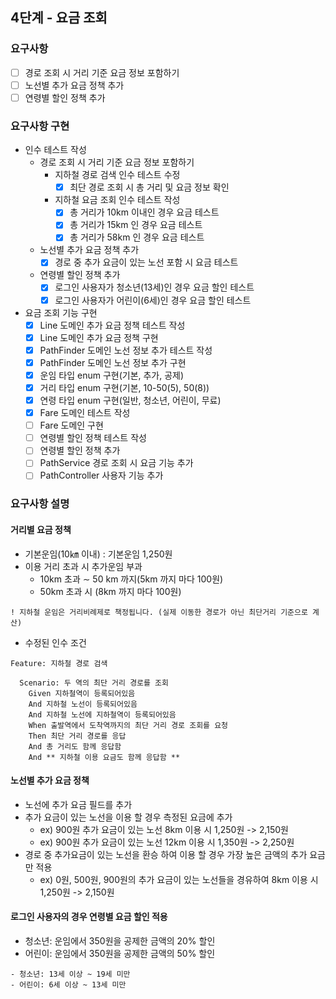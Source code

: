 ## 4단계 - 요금 조회

### 요구사항
- [ ] 경로 조회 시 거리 기준 요금 정보 포함하기
- [ ] 노선별 추가 요금 정책 추가
- [ ] 연령별 할인 정책 추가

### 요구사항 구현
- 인수 테스트 작성
  - 경로 조회 시 거리 기준 요금 정보 포함하기
    - 지하철 경로 검색 인수 테스트 수정
      - [x] 최단 경로 조회 시 총 거리 및 요금 정보 확인
    - 지하철 요금 조회 인수 테스트 작성
      - [x] 총 거리가 10km 이내인 경우 요금 테스트
      - [x] 총 거리가 15km 인 경우 요금 테스트
      - [x] 총 거리가 58km 인 경우 요금 테스트
  - 노선별 추가 요금 정책 추가
    - [x] 경로 중 추가 요금이 있는 노선 포함 시 요금 테스트
  - 연령별 할인 정책 추가
    - [x] 로그인 사용자가 청소년(13세)인 경우 요금 할인 테스트
    - [x] 로그인 사용자가 어린이(6세)인 경우 요금 할인 테스트
- 요금 조회 기능 구현
  - [x] Line 도메인 추가 요금 정책 테스트 작성
  - [x] Line 도메인 추가 요금 정책 구현
  - [x] PathFinder 도메인 노선 정보 추가 테스트 작성
  - [x] PathFinder 도메인 노선 정보 추가 구현
  - [x] 운임 타입 enum 구현(기본, 추가, 공제)
  - [x] 거리 타입 enum 구현(기본, 10-50(5), 50(8))
  - [x] 연령 타입 enum 구현(일반, 청소년, 어린이, 무료)
  - [x] Fare 도메인 테스트 작성
  - [ ] Fare 도메인 구현
  - [ ] 연령별 할인 정책 테스트 작성
  - [ ] 연령별 할인 정책 추가
  - [ ] PathService 경로 조회 시 요금 기능 추가
  - [ ] PathController 사용자 기능 추가

### 요구사항 설명
#### 거리별 요금 정책
* 기본운임(10㎞ 이내) : 기본운임 1,250원
* 이용 거리 초과 시 추가운임 부과
  * 10km 초과 ∼ 50 km 까지(5km 까지 마다 100원)
  * 50km 초과 시 (8km 까지 마다 100원)
```
! 지하철 운임은 거리비례제로 책정됩니다. (실제 이동한 경로가 아닌 최단거리 기준으로 계산)
```
* 수정된 인수 조건
```
Feature: 지하철 경로 검색

  Scenario: 두 역의 최단 거리 경로를 조회
    Given 지하철역이 등록되어있음
    And 지하철 노선이 등록되어있음
    And 지하철 노선에 지하철역이 등록되어있음
    When 출발역에서 도착역까지의 최단 거리 경로 조회를 요청
    Then 최단 거리 경로를 응답
    And 총 거리도 함께 응답함
    And ** 지하철 이용 요금도 함께 응답함 **
```
#### 노선별 추가 요금 정책
* 노선에 추가 요금 필드를 추가
* 추가 요금이 있는 노선을 이용 할 경우 측정된 요금에 추가
  * ex) 900원 추가 요금이 있는 노선 8km 이용 시 1,250원 -> 2,150원
  * ex) 900원 추가 요금이 있는 노선 12km 이용 시 1,350원 -> 2,250원
* 경로 중 추가요금이 있는 노선을 환승 하여 이용 할 경우 가장 높은 금액의 추가 요금만 적용
  * ex) 0원, 500원, 900원의 추가 요금이 있는 노선들을 경유하여 8km 이용 시 1,250원 -> 2,150원

#### 로그인 사용자의 경우 연령별 요금 할인 적용
* 청소년: 운임에서 350원을 공제한 금액의 20% 할인
* 어린이: 운임에서 350원을 공제한 금액의 50% 할인
```
- 청소년: 13세 이상 ~ 19세 미만
- 어린이: 6세 이상 ~ 13세 미만
```
